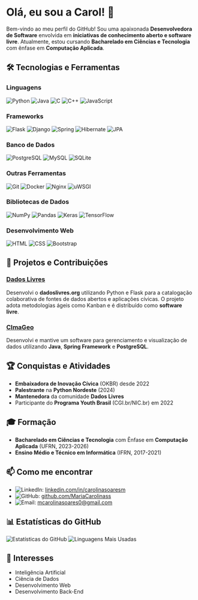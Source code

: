 # Olá, eu sou a Carol! 👋

Bem-vindo ao meu perfil do GitHub! Sou uma apaixonada **Desenvolvedora de Software** envolvida em **iniciativas de conhecimento aberto e software livre**. Atualmente, estou cursando **Bacharelado em Ciências e Tecnologia** com ênfase em **Computação Aplicada**.

## 🛠️ Tecnologias e Ferramentas

### Linguagens
![Python](https://img.shields.io/badge/-Python-3776AB?style=flat-square&logo=python&logoColor=white)
![Java](https://img.shields.io/badge/-Java-007396?style=flat-square&logo=java&logoColor=white)
![C](https://img.shields.io/badge/-C-A8B9CC?style=flat-square&logo=c&logoColor=white)
![C++](https://img.shields.io/badge/-C++-00599C?style=flat-square&logo=c%2B%2B&logoColor=white)
![JavaScript](https://img.shields.io/badge/-JavaScript-F7DF1E?style=flat-square&logo=javascript&logoColor=black)

### Frameworks
![Flask](https://img.shields.io/badge/-Flask-000000?style=flat-square&logo=flask&logoColor=white)
![Django](https://img.shields.io/badge/-Django-092E20?style=flat-square&logo=django&logoColor=white)
![Spring](https://img.shields.io/badge/-Spring-6DB33F?style=flat-square&logo=spring&logoColor=white)
![Hibernate](https://img.shields.io/badge/-Hibernate-59666C?style=flat-square&logo=hibernate&logoColor=white)
![JPA](https://img.shields.io/badge/-JPA-007396?style=flat-square&logo=java&logoColor=white)

### Banco de Dados
![PostgreSQL](https://img.shields.io/badge/-PostgreSQL-336791?style=flat-square&logo=postgresql&logoColor=white)
![MySQL](https://img.shields.io/badge/-MySQL-4479A1?style=flat-square&logo=mysql&logoColor=white)
![SQLite](https://img.shields.io/badge/-SQLite-003B57?style=flat-square&logo=sqlite&logoColor=white)

### Outras Ferramentas
![Git](https://img.shields.io/badge/-Git-F05032?style=flat-square&logo=git&logoColor=white)
![Docker](https://img.shields.io/badge/-Docker-2496ED?style=flat-square&logo=docker&logoColor=white)
![Nginx](https://img.shields.io/badge/-Nginx-009639?style=flat-square&logo=nginx&logoColor=white)
![uWSGI](https://img.shields.io/badge/-uWSGI-222222?style=flat-square&logo=uwsgi&logoColor=white)

### Bibliotecas de Dados
![NumPy](https://img.shields.io/badge/-NumPy-013243?style=flat-square&logo=numpy&logoColor=white)
![Pandas](https://img.shields.io/badge/-Pandas-150458?style=flat-square&logo=pandas&logoColor=white)
![Keras](https://img.shields.io/badge/-Keras-D00000?style=flat-square&logo=keras&logoColor=white)
![TensorFlow](https://img.shields.io/badge/-TensorFlow-FF6F00?style=flat-square&logo=tensorflow&logoColor=white)

### Desenvolvimento Web
![HTML](https://img.shields.io/badge/-HTML-E34F26?style=flat-square&logo=html5&logoColor=white)
![CSS](https://img.shields.io/badge/-CSS-1572B6?style=flat-square&logo=css3&logoColor=white)
![Bootstrap](https://img.shields.io/badge/-Bootstrap-7952B3?style=flat-square&logo=bootstrap&logoColor=white)

## 🚀 Projetos e Contribuições

### [Dados Livres](https://gitlab.com/dadoslivresorg)
Desenvolvi o **dadoslivres.org** utilizando Python e Flask para a catalogação colaborativa de fontes de dados abertos e aplicações cívicas. O projeto adota metodologias ágeis como Kanban e é distribuído como **software livre**.

### [CImaGeo](https://github.com/CImaGeo)
Desenvolvi e mantive um software para gerenciamento e visualização de dados utilizando **Java**, **Spring Framework** e **PostgreSQL**.

## 🏆 Conquistas e Atividades

- **Embaixadora de Inovação Cívica** (OKBR) desde 2022
- **Palestrante** na **Python Nordeste** (2024)
- **Mantenedora** da comunidade **Dados Livres**
- Participante do **Programa Youth Brasil** (CGI.br/NIC.br) em 2022

## 🎓 Formação

- **Bacharelado em Ciências e Tecnologia** com Ênfase em **Computação Aplicada** (UFRN, 2023-2026)
- **Ensino Médio e Técnico em Informática** (IFRN, 2017-2021)

## 📫 Como me encontrar

- ![LinkedIn](https://img.shields.io/badge/-LinkedIn-0077B5?style=flat-square&logo=linkedin&logoColor=white): [linkedin.com/in/carolinasoaresm](https://linkedin.com/in/carolinasoaresm)
- ![GitHub](https://img.shields.io/badge/-GitHub-181717?style=flat-square&logo=github&logoColor=white): [github.com/MariaCarolinass](https://github.com/MariaCarolinass)
- ![Email](https://img.shields.io/badge/-Email-D14836?style=flat-square&logo=gmail&logoColor=white): mcarolinasoares0@gmail.com

## 📊 Estatísticas do GitHub

![Estatísticas do GitHub](https://github-readme-stats.vercel.app/api?username=MariaCarolinass&show_icons=true&theme=radical)
![Linguagens Mais Usadas](https://github-readme-stats.vercel.app/api/top-langs/?username=MariaCarolinass&layout=compact&theme=radical)

## 🌟 Interesses

- Inteligência Artificial
- Ciência de Dados
- Desenvolvimento Web
- Desenvolvimento Back-End
